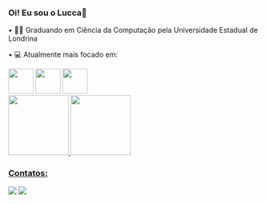 ### Oi! Eu sou o Lucca👋

• 👨‍🎓 Graduando em Ciência da Computação pela Universidade Estadual de Londrina

• 💻 Atualmente mais focado em: 
<div display="inline">
  <img whidith="50" height="50" src="https://cdn.jsdelivr.net/gh/devicons/devicon/icons/c/c-original.svg" />
  <img whidith="50" height="50" src="https://cdn.jsdelivr.net/gh/devicons/devicon/icons/java/java-original.svg" />
  <img whidith="50" height="50" src="https://cdn.jsdelivr.net/gh/devicons/devicon/icons/javascript/javascript-original.svg" />
</div>

<div>
<a href="https://github.com/LuccaGiovane">
<img height="120em" src="https://github-readme-stats.vercel.app/api/top-langs/?username=LuccaGiovane&layout=compact&langs_count=7&theme=dracula&count_private=false""/>
<img height="120em" src="https://github-readme-stats.vercel.app/api?username=LuccaGiovane&show_icons=true&theme=dracula&include_all_commits=true&count_private=true"/>
</div>

### Contatos:

<div>
<a href = "mailto:lucca.giovane.gomes@uel.br"><img src="https://img.shields.io/badge/Gmail-D14836?style=for-the-badge&logo=gmail&logoColor=white" target="_blank"></a>
<a href="https://www.linkedin.com/in/luccagiovane/" target="_blank"><img src="https://img.shields.io/badge/-LinkedIn-%230077B5?style=for-the-badge&logo=linkedin&logoColor=white" target="_blank"></a>   
</div>
